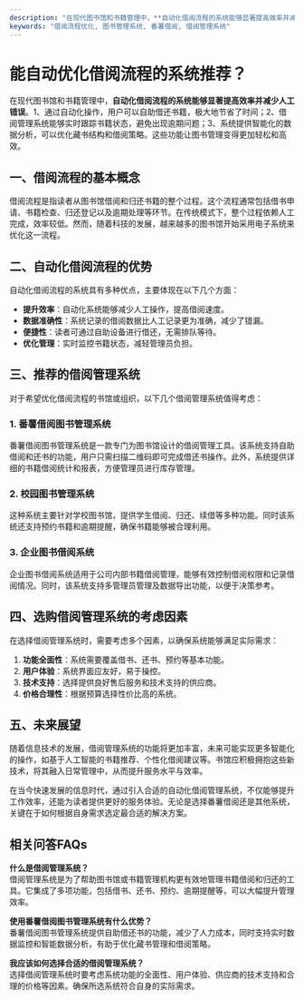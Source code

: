 ```yaml
---
description: "在现代图书馆和书籍管理中，**自动化借阅流程的系统能够显著提高效率并减少人工错误**。1、通过自动化操作，用户可以自助借还书籍，极大地节省了时间；2、借阅管理系统能够实时跟踪书籍状态，避免出现逾期问题；3、系统提供智能化的数据分析，可以优化藏书结构和借阅策略。这些功能让图书管理变得更加轻松和高效。"
keywords: "借阅流程优化, 图书管理系统, 番薯借阅, 借阅管理系统"
---
```

# 能自动优化借阅流程的系统推荐？

在现代图书馆和书籍管理中，**自动化借阅流程的系统能够显著提高效率并减少人工错误**。1、通过自动化操作，用户可以自助借还书籍，极大地节省了时间；2、借阅管理系统能够实时跟踪书籍状态，避免出现逾期问题；3、系统提供智能化的数据分析，可以优化藏书结构和借阅策略。这些功能让图书管理变得更加轻松和高效。

## 一、借阅流程的基本概念

借阅流程是指读者从图书馆借阅和归还书籍的整个过程。这个流程通常包括借书申请、书籍检查、归还登记以及逾期处理等环节。在传统模式下，整个过程依赖人工完成，效率较低。然而，随着科技的发展，越来越多的图书馆开始采用电子系统来优化这一流程。

## 二、自动化借阅流程的优势

自动化借阅流程的系统具有多种优点，主要体现在以下几个方面：

- **提升效率**：自动化系统能够减少人工操作，提高借阅速度。
- **数据准确性**：系统记录的借阅数据比人工记录更为准确，减少了错漏。
- **便捷性**：读者可通过自助设备进行借还，无需排队等待。
- **优化管理**：实时监控书籍状态，减轻管理员负担。

## 三、推荐的借阅管理系统

对于希望优化借阅流程的书馆或组织，以下几个借阅管理系统值得考虑：

### 1. 番薯借阅图书管理系统

番薯借阅图书管理系统是一款专门为图书馆设计的借阅管理工具。该系统支持自助借阅和还书的功能，用户只需扫描二维码即可完成借还书操作。此外，系统提供详细的书籍借阅统计和报表，方便管理员进行库存管理。

### 2. 校园图书管理系统

这种系统主要针对学校图书馆，提供学生借阅、归还、续借等多种功能。同时该系统还支持预约书籍和逾期提醒，确保书籍能够被合理利用。

### 3. 企业图书借阅系统

企业图书借阅系统适用于公司内部书籍借阅管理，能够有效控制借阅权限和记录借阅情况。同时，该系统支持多管理员管理及数据导出功能，以便于决策参考。

## 四、选购借阅管理系统的考虑因素

在选择借阅管理系统时，需要考虑多个因素，以确保系统能够满足实际需求：

1. **功能全面性**：系统需要覆盖借书、还书、预约等基本功能。
2. **用户体验**：系统界面应友好，易于操控。
3. **技术支持**：选择提供良好售后服务和技术支持的供应商。
4. **价格合理性**：根据预算选择性价比高的系统。

## 五、未来展望

随着信息技术的发展，借阅管理系统的功能将更加丰富，未来可能实现更多智能化的操作，如基于人工智能的书籍推荐、个性化借阅建议等。书馆应积极拥抱这些新技术，将其融入日常管理中，从而提升服务水平与效率。

在当今快速发展的信息时代，通过引入合适的自动化借阅管理系统，不仅能够提升工作效率，还能为读者提供更好的服务体验。无论是选择番薯借阅还是其他系统，关键在于如何根据自身需求选定最合适的解决方案。

## 相关问答FAQs

**什么是借阅管理系统？**  
借阅管理系统是为了帮助图书馆或书籍管理机构更有效地管理书籍借阅和归还的工具。它集成了多项功能，包括借书、还书、预约、逾期提醒等，可以大幅提升管理效率。

**使用番薯借阅图书管理系统有什么优势？**  
番薯借阅图书管理系统提供自助借还书的功能，减少了人力成本，同时支持实时数据监控和智能数据分析，有助于优化藏书管理和借阅策略。

**我应该如何选择合适的借阅管理系统？**  
选择借阅管理系统时要考虑系统功能的全面性、用户体验、供应商的技术支持和合理的价格等因素。确保所选系统符合自身的实际需求。
